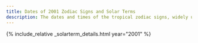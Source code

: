 ```yaml
---
title: Dates of 2001 Zodiac Signs and Solar Terms
description: The dates and times of the tropical zodiac signs, widely used in western astrology, and solar terms of year 2001
---
```

{% include_relative _solarterm_details.html year="2001" %}
